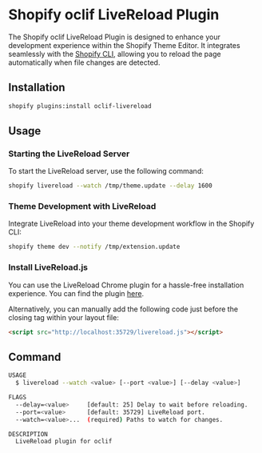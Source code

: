 Shopify oclif LiveReload Plugin
=================

The Shopify oclif LiveReload Plugin is designed to enhance your development experience within the Shopify Theme Editor. It integrates seamlessly with the [Shopify CLI](https://shopify.dev/docs/themes/tools/cli), allowing you to reload the page automatically when file changes are detected.

## Installation

```bash
shopify plugins:install oclif-livereload
```

## Usage

### Starting the LiveReload Server

To start the LiveReload server, use the following command:

```bash
shopify livereload --watch /tmp/theme.update --delay 1600
```

### Theme Development with LiveReload

Integrate LiveReload into your theme development workflow in the Shopify CLI:

```bash
shopify theme dev --notify /tmp/extension.update
```

### Install LiveReload.js

You can use the LiveReload Chrome plugin for a hassle-free installation experience. You can find the plugin [here](https://chrome.google.com/webstore/detail/livereload/jnihajbhpnppcggbcgedagnkighmdlei).

Alternatively, you can manually add the following code just before the closing </body> tag within your layout file:

```html
<script src="http://localhost:35729/livereload.js"></script>
```

## Command

```bash
USAGE
  $ livereload --watch <value> [--port <value>] [--delay <value>]

FLAGS
  --delay=<value>     [default: 25] Delay to wait before reloading.
  --port=<value>      [default: 35729] LiveReload port.
  --watch=<value>...  (required) Paths to watch for changes.

DESCRIPTION
  LiveReload plugin for oclif
```
